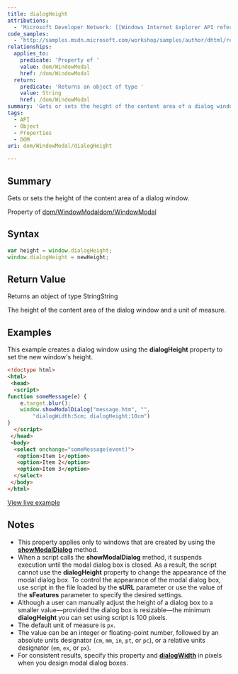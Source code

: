 ```yaml
---
title: dialogHeight
attributions:
  - 'Microsoft Developer Network: [[Windows Internet Explorer API reference](http://msdn.microsoft.com/en-us/library/ie/hh828809%28v=vs.85%29.aspx) Article]'
code_samples:
  - 'http://samples.msdn.microsoft.com/workshop/samples/author/dhtml/refs/dialogHeight.htm'
relationships:
  applies_to:
    predicate: 'Property of '
    value: dom/WindowModal
    href: /dom/WindowModal
  return:
    predicate: 'Returns an object of type '
    value: String
    href: /dom/WindowModal
summary: 'Gets or sets the height of the content area of a dialog window.'
tags:
  - API
  - Object
  - Properties
  - DOM
uri: dom/WindowModal/dialogHeight

---
```

## <span>Summary</span>

Gets or sets the height of the content area of a dialog window.

Property of [dom/WindowModal](/dom/WindowModal)[dom/WindowModal](/dom/WindowModal)

## <span>Syntax</span>

``` js
var height = window.dialogHeight;
window.dialogHeight = newHeight;
```

## <span>Return Value</span>

Returns an object of type StringString

The height of the content area of the dialog window and a unit of measure.

## <span>Examples</span>

This example creates a dialog window using the **dialogHeight** property to set the new window's height.

``` html
<!doctype html>
<html>
 <head>
  <script>
function someMessage(e) {
    e.target.blur();
    window.showModalDialog("message.htm", "",
        "dialogWidth:5cm; dialogHeight:10cm")
}
  </script>
 </head>
 <body>
  <select onchange="someMessage(event)">
   <option>Item 1</option>
   <option>Item 2</option>
   <option>Item 3</option>
  </select>
 </body>
</html>
```

[View live example](http://samples.msdn.microsoft.com/workshop/samples/author/dhtml/refs/dialogHeight.htm)

## <span>Notes</span>

-   This property applies only to windows that are created by using the [**showModalDialog**](/dom/Window/showModalDialog) method.
-   When a script calls the **showModalDialog** method, it suspends execution until the modal dialog box is closed. As a result, the script cannot use the **dialogHeight** property to change the appearance of the modal dialog box. To control the appearance of the modal dialog box, use script in the file loaded by the **sURL** parameter or use the value of the **sFeatures** parameter to specify the desired settings.
-   Although a user can manually adjust the height of a dialog box to a smaller value—provided the dialog box is resizable—the minimum **dialogHeight** you can set using script is 100 pixels.
-   The default unit of measure is `px`.
-   The value can be an integer or floating-point number, followed by an absolute units designator (`cm`, `mm`, `in`, `pt`, or `pc`), or a relative units designator (`em`, `ex`, or `px`).
-   For consistent results, specify this property and [**dialogWidth**](/dom/WindowModal/dialogWidth) in pixels when you design modal dialog boxes.
